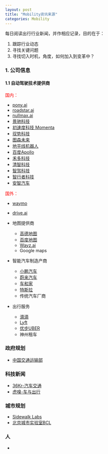 ```yaml
---
layout: post
title: "Mobility资讯来源"
categories: Mobility
---
```


每日阅读出行行业新闻，并作相应记录，目的在于：
1. 跟踪行业动态
2. 寻找关键问题
3. 寻找切入时机，角度，如何加入到变革中？

### 1. 公司信息
#### 1.1 自动驾驶技术提供商

<font color='red'>国内：</font>
* [pony.ai](https://www.pony.ai/zh/news/)
* [roadstar.ai](http://roadstar.ai/)
* [nullmax.ai](http://www.nullmax.ai/)
* [景驰科技](http://www.jing-chi.com/media)
* [初速度科技 Momenta](http://www.momenta.cn/)
* [驭势科技](https://www.uisee.com/)
* [图森未来](http://www.tusimple.com/index.html)
* [地平线机器人](http://www.horizon.ai/)
* [百度Apollo](http://apollo.auto/news_cn.html)
* [禾多科技](http://www.holomatic.cn/index.html#news)
* [清智科技](http://www.tsintel.net/)
* [智驾科技](http://www.maxieyetech.com/)
* [智行者科技](http://www.idriverplus.com/#)
* [安智汽车](http://www.anzhi-auto.cn/)

<font color='red'>国外：</font>
* [waymo](https://waymo.com/)
* [drive.ai](https://www.drive.ai/careers/)

* 地图提供商
    * [高德地图](http://www.autonavi.com/#/)
    * [百度地图](http://lbsyun.baidu.com/)
    * [Wayz.ai](http://wayz.ai/)
    * Google maps

* 智能汽车制造产商
    * [小鹏汽车](https://www.xiaopeng.com/news.html)
    * [蔚来汽车](https://www.nio.com/news)
    * [车和家](https://www.chehejia.com/) 
    * [特斯拉](https://www.tesla.com/)
    * 传统汽车厂商

* 出行服务
    * [滴滴](https://www.didiglobal.com/news/newsCenter)
    * [Lyft](https://www.lyft.com/)
    * [优步UBER](https://www.uber.com/)
    * 神州租车

### 政府规划
* [中国交通运输部](http://www.mot.gov.cn/)

### 科技新闻
* [36Kr-汽车交通](https://36kr.com/)
* [虎嗅-车与出行](https://www.huxiu.com/channel/21.html)

### 城市规划
* [Sidewalk Labs](https://sidewalklabs.com/)
* [北京城市实验室BCL](https://www.beijingcitylab.com/)

### 人
* 